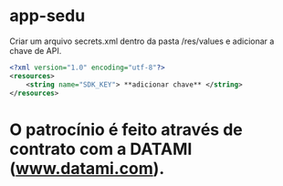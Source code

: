 # app-sedu
Criar um arquivo secrets.xml dentro da pasta /res/values e adicionar a chave de API.

```xml
<?xml version="1.0" encoding="utf-8"?>
<resources>
    <string name="SDK_KEY"> **adicionar chave** </string>
</resources>
```
# O patrocínio é feito através de contrato com a DATAMI (www.datami.com).
